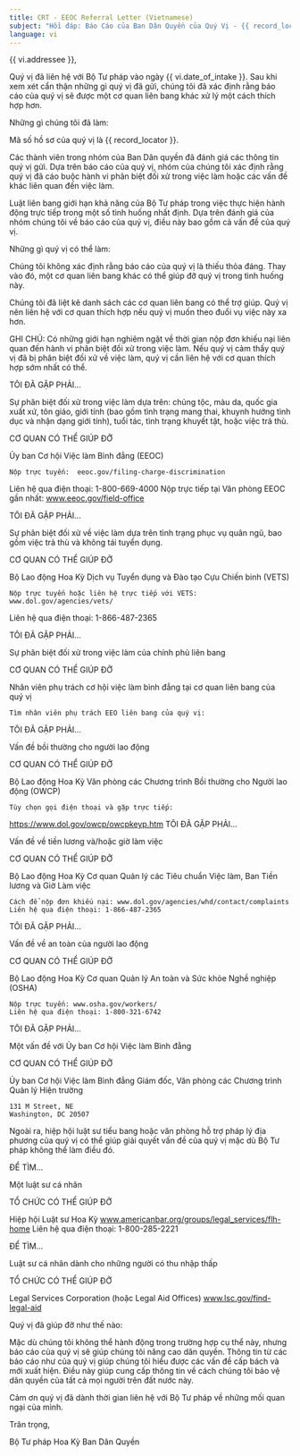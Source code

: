 ```yaml
---
title: CRT - EEOC Referral Letter (Vietnamese)
subject: "Hồi đáp: Báo Cáo của Ban Dân Quyền của Quý Vị - {{ record_locator }} từ Phòng {{ vi.section_name }}"
language: vi
---
```

{{ vi.addressee }},

Quý vị đã liên hệ với Bộ Tư pháp vào ngày {{ vi.date_of_intake }}. Sau khi xem xét cẩn thận những gì quý vị đã gửi, chúng tôi đã xác định rằng báo cáo của quý vị sẽ được một cơ quan liên bang khác xử lý một cách thích hợp hơn.

Những gì chúng tôi đã làm:

Mã số hồ sơ của quý vị là {{ record_locator }}.

Các thành viên trong nhóm của Ban Dân quyền đã đánh giá các thông tin quý vị gửi.  Dựa trên báo cáo của quý vị, nhóm của chúng tôi xác định rằng quý vị đã cáo buộc hành vi phân biệt đối xử trong việc làm hoặc các vấn đề khác liên quan đến việc làm.

Luật liên bang giới hạn khả năng của Bộ Tư pháp trong việc thực hiện hành động trực tiếp trong một số tình huống nhất định. Dựa trên đánh giá của nhóm chúng tôi về báo cáo của quý vị, điều này bao gồm cả vấn đề của quý vị.

Những gì quý vị có thể làm:

Chúng tôi không xác định rằng báo cáo của quý vị là thiếu thỏa đáng. Thay vào đó, một cơ quan liên bang khác có thể giúp đỡ quý vị trong tình huống này.

Chúng tôi đã liệt kê danh sách các cơ quan liên bang có thể trợ giúp. Quý vị nên liên hệ với cơ quan thích hợp nếu quý vị muốn theo đuổi vụ việc này xa hơn.

GHI CHÚ: Có những giới hạn nghiêm ngặt về thời gian nộp đơn khiếu nại liên quan đến hành vi phân biệt đối xử trong việc làm. Nếu quý vị cảm thấy quý vị đã bị phân biệt đối xử về việc làm, quý vị cần liên hệ với cơ quan thích hợp sớm nhất có thể.

TÔI ĐÃ GẶP PHẢI...

Sự phân biệt đối xử trong việc làm dựa trên: chủng tộc, màu da, quốc gia xuất xứ, tôn giáo, giới tính (bao gồm tình trạng mang thai, khuynh hướng tình dục và nhận dạng giới tính), tuổi tác, tình trạng khuyết tật, hoặc việc trả thù.

CƠ QUAN CÓ THỂ GIÚP ĐỠ

Ủy ban Cơ hội Việc làm Bình đẳng (EEOC)

    Nộp trực tuyến:  eeoc.gov/filing-charge-discrimination
   Liên hệ qua điện thoại: 1-800-669-4000
    Nộp trực tiếp tại Văn phòng EEOC gần nhất: www.eeoc.gov/field-office

TÔI ĐÃ GẶP PHẢI...

Sự phân biệt đối xử về việc làm dựa trên tình trạng phục vụ quân ngũ, bao gồm việc trả thù và không tái tuyển dụng.

CƠ QUAN CÓ THỂ GIÚP ĐỠ

Bộ Lao động Hoa Kỳ
Dịch vụ Tuyển dụng và Đào tạo Cựu Chiến binh (VETS)

    Nộp trực tuyến hoặc liên hệ trực tiếp với VETS:  www.dol.gov/agencies/vets/
   Liên hệ qua điện thoại: 1-866-487-2365

TÔI ĐÃ GẶP PHẢI...

Sự phân biệt đối xử trong việc làm của chính phủ liên bang

CƠ QUAN CÓ THỂ GIÚP ĐỠ

Nhân viên phụ trách cơ hội việc làm bình đẳng tại cơ quan liên bang của quý vị

    Tìm nhân viên phụ trách EEO liên bang của quý vị:

TÔI ĐÃ GẶP PHẢI...

Vấn đề bồi thường cho người lao động

CƠ QUAN CÓ THỂ GIÚP ĐỠ

Bộ Lao động Hoa Kỳ
Văn phòng các Chương trình Bồi thường cho Người lao động (OWCP)

    Tùy chọn gọi điện thoại và gặp trực tiếp:
https://www.dol.gov/owcp/owcpkeyp.htm
TÔI ĐÃ GẶP PHẢI...

Vấn đề về tiền lương và/hoặc giờ làm việc

CƠ QUAN CÓ THỂ GIÚP ĐỠ

Bộ Lao động Hoa Kỳ
Cơ quan Quản lý các Tiêu chuẩn Việc làm, Ban Tiền lương và Giờ Làm việc

    Cách để nộp đơn khiếu nại: www.dol.gov/agencies/whd/contact/complaints
    Liên hệ qua điện thoại: 1-866-487-2365

TÔI ĐÃ GẶP PHẢI...

Vấn đề về an toàn của người lao động

CƠ QUAN CÓ THỂ GIÚP ĐỠ

Bộ Lao động Hoa Kỳ
Cơ quan Quản lý An toàn và Sức khỏe Nghề nghiệp (OSHA)

    Nộp trực tuyến: www.osha.gov/workers/
    Liên hệ qua điện thoại: 1-800-321-6742

TÔI ĐÃ GẶP PHẢI...

Một vấn đề với Ủy ban Cơ hội Việc làm Bình đẳng

CƠ QUAN CÓ THỂ GIÚP ĐỠ

Ủy ban Cơ hội Việc làm Bình đẳng
Giám đốc, Văn phòng các Chương trình Quản lý Hiện trường

    131 M Street, NE
    Washington, DC 20507

Ngoài ra, hiệp hội luật sư tiểu bang hoặc văn phòng hỗ trợ pháp lý địa phương của quý vị có thể giúp giải quyết vấn đề của quý vị mặc dù Bộ Tư pháp không thể làm điều đó.

ĐỂ TÌM...

Một luật sư cá nhân

TỔ CHỨC CÓ THỂ GIÚP ĐỠ

Hiệp hội Luật sư Hoa Kỳ
www.americanbar.org/groups/legal_services/flh-home
    Liên hệ qua điện thoại: 1-800-285-2221

ĐỂ TÌM...

Luật sư cá nhân dành cho những người có thu nhập thấp

TỔ CHỨC CÓ THỂ GIÚP ĐỠ

Legal Services Corporation (hoặc Legal Aid Offices)
www.lsc.gov/find-legal-aid

Quý vị đã giúp đỡ như thế nào:

Mặc dù chúng tôi không thể hành động trong trường hợp cụ thể này, nhưng báo cáo của quý vị sẽ giúp chúng tôi nâng cao dân quyền. Thông tin từ các báo cáo như của quý vị giúp chúng tôi hiểu được các vấn đề cấp bách và mới xuất hiện.  Điều này giúp cung cấp thông tin về cách chúng tôi bảo vệ dân quyền của tất cả mọi người trên đất nước này.

Cảm ơn quý vị đã dành thời gian liên hệ với Bộ Tư pháp về những mối quan ngại của mình.

Trân trọng,

Bộ Tư pháp Hoa Kỳ
Ban Dân Quyền

